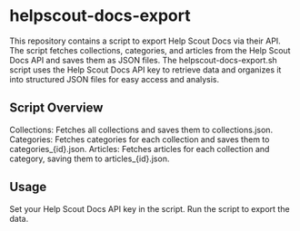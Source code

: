 # helpscout-docs-export
This repository contains a script to export Help Scout Docs via their API. The script fetches collections, categories, and articles from the Help Scout Docs API and saves them as JSON files. The helpscout-docs-export.sh script uses the Help Scout Docs API key to retrieve data and organizes it into structured JSON files for easy access and analysis.

## Script Overview
Collections: Fetches all collections and saves them to collections.json.
Categories: Fetches categories for each collection and saves them to categories_{id}.json.
Articles: Fetches articles for each collection and category, saving them to articles_{id}.json.

## Usage
Set your Help Scout Docs API key in the script.
Run the script to export the data.
